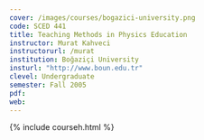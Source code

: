 ```yaml
---
cover: /images/courses/bogazici-university.png
code: SCED 441
title: Teaching Methods in Physics Education
instructor: Murat Kahveci
instructorurl: /murat
institution: Boğaziçi University
insturl: "http://www.boun.edu.tr"
clevel: Undergraduate
semester: Fall 2005
pdf:
web:
---
```

{% include courseh.html %}